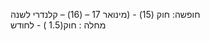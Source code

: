 חופשה:                 חוק (15)  - (מינואר 17 – (16) – קלנדרי לשנה  
מחלה :                 חוק(1.5 )  - לחודש  
